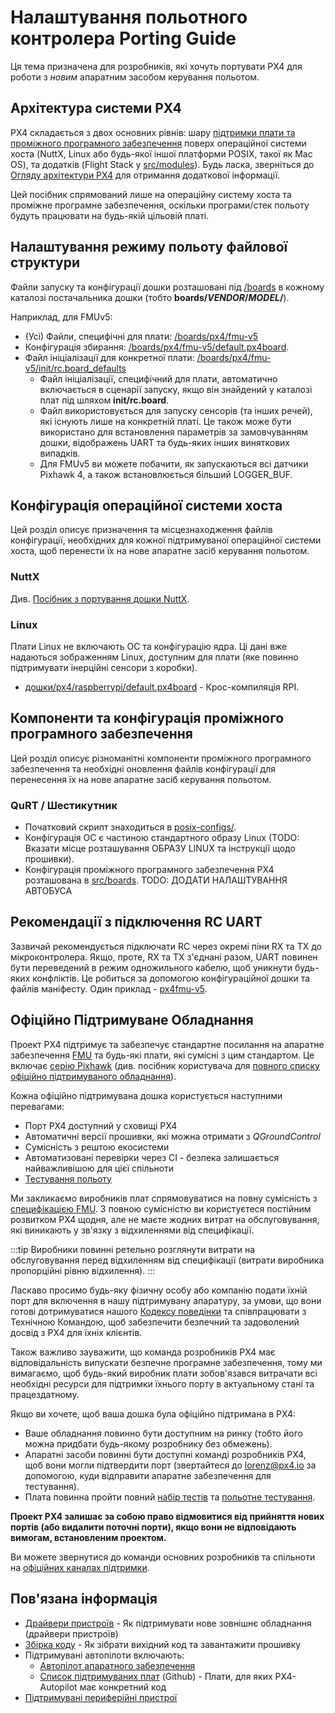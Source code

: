# Налаштування польотного контролера Porting Guide

Ця тема призначена для розробників, які хочуть портувати PX4 для роботи з _новим_ апаратним засобом керування польотом.

## Архітектура системи PX4

PX4 складається з двох основних рівнів: шару [підтримки плати та проміжного програмного забезпечення](../middleware/index.md) поверх операційної системи хоста (NuttX, Linux або будь-якої іншої платформи POSIX, такої як Mac OS), та додатків (Flight Stack у [src/modules](https://github.com/PX4/PX4-Autopilot/tree/main/src/modules)\). Будь ласка, зверніться до [Огляду архітектури PX4](../concept/architecture.md) для отримання додаткової інформації.

Цей посібник спрямований лише на операційну систему хоста та проміжне програмне забезпечення, оскільки програми/стек польоту будуть працювати на будь-якій цільовій платі.

## Налаштування режиму польоту файлової структури

Файли запуску та конфігурації дошки розташовані під [/boards](https://github.com/PX4/PX4-Autopilot/tree/main/boards/) в кожному каталозі постачальника дошки (тобто **boards/_VENDOR_/_MODEL_/**).

Наприклад, для FMUv5:

- (Усі) Файли, специфічні для плати: [/boards/px4/fmu-v5](https://github.com/PX4/PX4-Autopilot/tree/main/boards/px4/fmu-v5)<!-- NEED px4_version -->
- Конфігурація збирання: [/boards/px4/fmu-v5/default.px4board](https://github.com/PX4/PX4-Autopilot/blob/release/1.15/boards/px4/fmu-v5/default.px4board).<!-- NEED px4_version -->
- Файл ініціалізації для конкретної плати: [/boards/px4/fmu-v5/init/rc.board_defaults](https://github.com/PX4/PX4-Autopilot/blob/release/1.15/boards/px4/fmu-v5/init/rc.board_defaults) <!-- NEED px4_version -->
  - Файл ініціалізації, специфічний для плати, автоматично включається в сценарії запуску, якщо він знайдений у каталозі плат під шляхом **init/rc.board**.
  - Файл використовується для запуску сенсорів (та інших речей), які існують лише на конкретній платі. Це також може бути використано для встановлення параметрів за замовчуванням дошки, відображень UART та будь-яких інших виняткових випадків.
  - Для FMUv5 ви можете побачити, як запускаються всі датчики Pixhawk 4, а також встановлюється більший LOGGER_BUF.

## Конфігурація операційної системи хоста

Цей розділ описує призначення та місцезнаходження файлів конфігурації, необхідних для кожної підтримуваної операційної системи хоста, щоб перенести їх на нове апаратне засіб керування польотом.

### NuttX

Див. [Посібник з портування дошки NuttX](porting_guide_nuttx.md).

### Linux

Плати Linux не включають ОС та конфігурацію ядра. Ці дані вже надаються зображенням Linux, доступним для плати (яке повинно підтримувати інерційні сенсори з коробки).

- [дошки/px4/raspberrypi/default.px4board](https://github.com/PX4/PX4-Autopilot/blob/release/1.15/boards/px4/raspberrypi/default.px4board) - Крос-компиляція RPI. <!-- NEED px4_version -->

## Компоненти та конфігурація проміжного програмного забезпечення

Цей розділ описує різноманітні компоненти проміжного програмного забезпечення та необхідні оновлення файлів конфігурації для перенесення їх на нове апаратне засіб керування польотом.

### QuRT / Шестикутник

- Початковий скрипт знаходиться в [posix-configs/](https://github.com/PX4/PX4-Autopilot/tree/main/posix-configs). <!-- NEED px4_version -->
- Конфігурація ОС є частиною стандартного образу Linux (TODO: Вказати місце розташування ОБРАЗУ LINUX та інструкції щодо прошивки).
- Конфігурація проміжного програмного забезпечення PX4 розташована в [src/boards](https://github.com/PX4/PX4-Autopilot/tree/main/boards). <!-- NEED px4_version --> TODO: ДОДАТИ НАЛАШТУВАННЯ АВТОБУСА

## Рекомендації з підключення RC UART

Зазвичай рекомендується підключати RC через окремі піни RX та TX до мікроконтролера. Якщо, проте, RX та TX з'єднані разом, UART повинен бути переведений в режим одножильного кабелю, щоб уникнути будь-яких конфліктів. Це робиться за допомогою конфігураційної дошки та файлів маніфесту. Один приклад - [px4fmu-v5](https://github.com/PX4/PX4-Autopilot/blob/release/1.15/boards/px4/fmu-v5/src/manifest.c). <!-- NEED px4_version -->

## Офіційно Підтримуване Обладнання

Проект PX4 підтримує та забезпечує стандартне посилання на апаратне забезпечення [FMU](../hardware/reference_design.md) та будь-які плати, які сумісні з цим стандартом. Це включає [серію Pixhawk](../flight_controller/pixhawk_series.md) (див. посібник користувача для [повного списку офіційно підтримуваного обладнання](../flight_controller/index.md)).

Кожна офіційно підтримувана дошка користується наступними перевагами:

- Порт PX4 доступний у сховищі PX4
- Автоматичні версії прошивки, які можна отримати з _QGroundControl_
- Сумісність з рештою екосистеми
- Автоматизовані перевірки через CI - безпека залишається найважливішою для цієї спільноти
- [Тестування польоту](../test_and_ci/test_flights.md)

Ми закликаємо виробників плат спрямовуватися на повну сумісність з [специфікацією FMU](https://pixhawk.org/). З повною сумісністю ви користуєтеся постійним розвитком PX4 щодня, але не маєте жодних витрат на обслуговування, які виникають у зв'язку з відхиленнями від специфікації.

:::tip
Виробники повинні ретельно розглянути витрати на обслуговування перед відхиленням від специфікації (витрати виробника пропорційні рівню відхилення).
:::

Ласкаво просимо будь-яку фізичну особу або компанію подати їхній порт для включення в нашу підтримувану апаратуру, за умови, що вони готові дотримуватися нашого [Кодексу поведінки](https://github.com/PX4/PX4-Autopilot/blob/release/1.15/CODE_OF_CONDUCT.md) та співпрацювати з Технічною Командою, щоб забезпечити безпечний та задоволений досвід з PX4 для їхніх клієнтів.

Також важливо зауважити, що команда розробників PX4 має відповідальність випускати безпечне програмне забезпечення, тому ми вимагаємо, щоб будь-який виробник плати зобов'язався витрачати всі необхідні ресурси для підтримки їхнього порту в актуальному стані та працездатному.

Якщо ви хочете, щоб ваша дошка була офіційно підтримана в PX4:

- Ваше обладнання повинно бути доступним на ринку (тобто його можна придбати будь-якому розробнику без обмежень).
- Апаратні засоби повинні бути доступні команді розробників PX4, щоб вони могли підтвердити порт (звертайтеся до [lorenz@px4.io](mailto:lorenz@px4.io) за допомогою, куди відправити апаратне забезпечення для тестування).
- Плата повинна пройти повний [набір тестів](../test_and_ci/index.md) та [польотне тестування](../test_and_ci/test_flights.md).

**Проект PX4 залишає за собою право відмовитися від прийняття нових портів (або видалити поточні порти), якщо вони не відповідають вимогам, встановленим проектом.**

Ви можете звернутися до команди основних розробників та спільноти на [офіційних каналах підтримки](../contribute/support.md).

## Пов'язана інформація

- [Драйвери пристроїв](../middleware/drivers.md) - Як підтримувати нове зовнішнє обладнання (драйвери пристроїв)
- [Збірка коду](../dev_setup/building_px4.md) - Як зібрати вихідний код та завантажити прошивку
- Підтримувані автопілоти включають:
  - [Автопілот апаратного забезпечення](../flight_controller/index.md)
  - [Список підтримуваних плат](https://github.com/PX4/PX4-Autopilot/#supported-hardware) (Github) - Плати, для яких PX4-Autopilot має конкретний код
- [Підтримувані периферійні пристрої](../peripherals/index.md)

